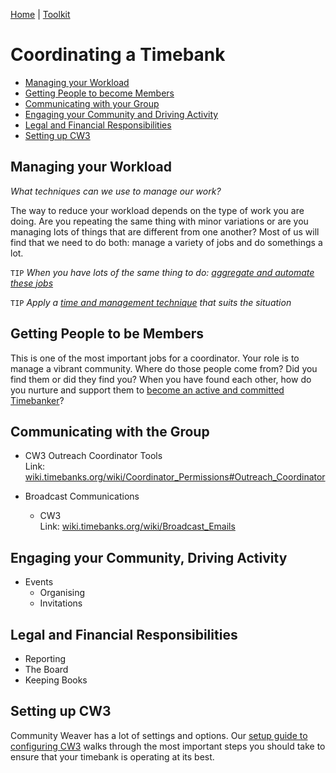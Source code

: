 [Home](index.html) | [Toolkit](Toolkit.html)

# Coordinating a Timebank  
  
- [Managing your Workload](#Managing)
- [Getting People to become Members](#Members)
- [Communicating with your Group](#Communicating)
- [Engaging your Community and Driving Activity](#Engaging)
- [Legal and Financial Responsibilities](#Legal)
- [Setting up CW3](#Settings)

## Managing your Workload <a name="Managing"></a>

_What techniques can we use to manage our work?_

The way to reduce your workload depends on the type of work you are doing. Are you repeating the same thing with minor variations or are you managing lots of things that are different from one another? Most of us will find that we need to do both: manage a variety of jobs and 
do somethings a lot.  

``TIP`` _When you have lots of the same thing to do: [aggregate and automate these jobs](Automate.html)_  

``TIP`` _Apply a [time and management technique](TimeManagement.html) that suits the situation_  
              
  
## Getting People to be Members  <a name="Members"></a>

This is one of the most important jobs for a coordinator. Your role is to manage a vibrant community. Where do those people come from? Did you find them or did they find you? When you have found each other, how do you nurture and support them to [become an active and committed Timebanker](Members.html)?  

  
## Communicating with the Group  <a name="Communicating"></a>
  

* CW3 Outreach Coordinator Tools  
    Link: [wiki.timebanks.org/wiki/Coordinator_Permissions#Outreach_Coordinator][3]  
  
* Broadcast Communications  
    * CW3  
        Link: [wiki.timebanks.org/wiki/Broadcast_Emails][2]  
  
  
## Engaging your Community, Driving Activity  <a name="Engaging"></a>
  
* Events  
    * Organising  
    * Invitations  
  
## Legal and Financial Responsibilities  <a name="Legal"></a>
  
* Reporting  
* The Board  
* Keeping Books  
  
## Setting up CW3  <a name="Settings"></a>

Community Weaver has a lot of settings and options. Our [setup guide to configuring CW3](CommunityWeaver.html) walks through the most important steps you should take to ensure that your timebank is operating at its best. 


[1]: https://www.vox.com/2018/11/2/18053428/recode-decode-full-podcast-transcript-elon-musk-tesla-spacex-boring-company-kara-swisher  
[2]: http://wiki.timebanks.org/wiki/Broadcast_Emails  
[3]: http://wiki.timebanks.org/wiki/Coordinator_Permissions#Outreach_Coordinator  

